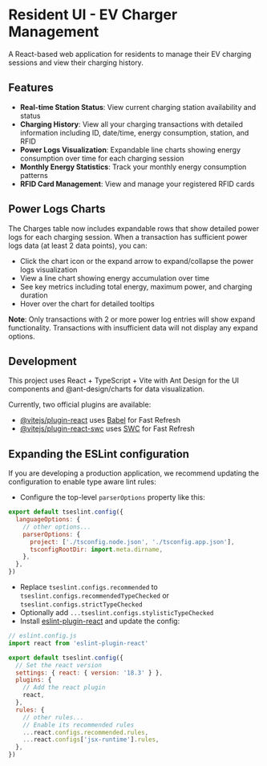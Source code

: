 # Resident UI - EV Charger Management

A React-based web application for residents to manage their EV charging sessions and view their charging history.

## Features

- **Real-time Station Status**: View current charging station availability and status
- **Charging History**: View all your charging transactions with detailed information including ID, date/time, energy consumption, station, and RFID
- **Power Logs Visualization**: Expandable line charts showing energy consumption over time for each charging session
- **Monthly Energy Statistics**: Track your monthly energy consumption patterns
- **RFID Card Management**: View and manage your registered RFID cards

## Power Logs Charts

The Charges table now includes expandable rows that show detailed power logs for each charging session. When a transaction has sufficient power logs data (at least 2 data points), you can:

- Click the chart icon or the expand arrow to expand/collapse the power logs visualization
- View a line chart showing energy accumulation over time
- See key metrics including total energy, maximum power, and charging duration
- Hover over the chart for detailed tooltips

**Note**: Only transactions with 2 or more power log entries will show expand functionality. Transactions with insufficient data will not display any expand options.

## Development

This project uses React + TypeScript + Vite with Ant Design for the UI components and @ant-design/charts for data visualization.

Currently, two official plugins are available:

- [@vitejs/plugin-react](https://github.com/vitejs/vite-plugin-react/blob/main/packages/plugin-react/README.md) uses [Babel](https://babeljs.io/) for Fast Refresh
- [@vitejs/plugin-react-swc](https://github.com/vitejs/vite-plugin-react-swc) uses [SWC](https://swc.rs/) for Fast Refresh

## Expanding the ESLint configuration

If you are developing a production application, we recommend updating the configuration to enable type aware lint rules:

- Configure the top-level `parserOptions` property like this:

```js
export default tseslint.config({
  languageOptions: {
    // other options...
    parserOptions: {
      project: ['./tsconfig.node.json', './tsconfig.app.json'],
      tsconfigRootDir: import.meta.dirname,
    },
  },
})
```

- Replace `tseslint.configs.recommended` to `tseslint.configs.recommendedTypeChecked` or `tseslint.configs.strictTypeChecked`
- Optionally add `...tseslint.configs.stylisticTypeChecked`
- Install [eslint-plugin-react](https://github.com/jsx-eslint/eslint-plugin-react) and update the config:

```js
// eslint.config.js
import react from 'eslint-plugin-react'

export default tseslint.config({
  // Set the react version
  settings: { react: { version: '18.3' } },
  plugins: {
    // Add the react plugin
    react,
  },
  rules: {
    // other rules...
    // Enable its recommended rules
    ...react.configs.recommended.rules,
    ...react.configs['jsx-runtime'].rules,
  },
})
```
